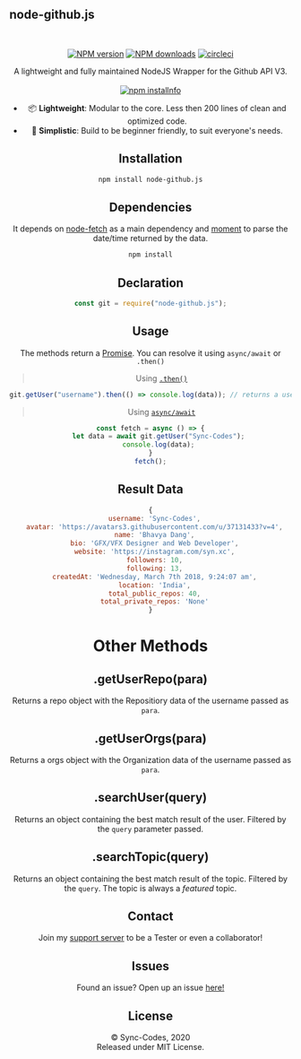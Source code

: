 ## node-github.js

<center><div align="center">
  </br>
    <p>
    <a href="https://www.npmjs.com/package/node-github.js"><img src="https://img.shields.io/npm/v/node-github.js.svg?maxAge=3600" alt="NPM version" /></a>
    <a href="https://www.npmjs.com/package/node-github.js"><img src="https://img.shields.io/npm/dt/node-github.js.svg?maxAge=3600" alt="NPM downloads" /></a>
    <a href="https://github.com/Sync-Codes/node-github.js"><img src="https://circleci.com/gh/Sync-Codes/node-github.js.svg?style=shield" alt="circleci" /></a>
  <p>
    A lightweight and fully maintained NodeJS Wrapper for the Github API V3.</br></br>
    <a href="https://nodei.co/npm/node-github.js/"><img src="https://nodei.co/npm/node-github.js.png?downloads=true&stars=true" alt="npm installnfo" /></a>

  </p>
  <p>
</div>
<center>

- 📦 **Lightweight**: Modular to the core. Less then 200 lines of clean and optimized code.
- 🔰  **Simplistic**:  Build to be beginner friendly, to suit everyone's needs.
  
## Installation

```bash
npm install node-github.js
```

## Dependencies

It depends on [node-fetch](https://npmjs.org/package/node-fetch) as a main dependency and [moment](https://npmjs.org/package/moment) to parse the date/time returned by the data.

```bash
npm install
```


## Declaration

```js
const git = require("node-github.js");
```

## Usage

The methods return a [Promise](https://developer.mozilla.org/en-US/docs/Web/JavaScript/Reference/Global_Objects/Promise#:~:text=Description,when%20the%20promise%20is%20created.&text=This%20lets%20asynchronous%20methods%20return,some%20point%20in%20the%20future.). You can resolve it using `async/await` or `.then()`

> Using [`.then()`](https://developer.mozilla.org/en-US/docs/Web/JavaScript/Reference/Global_Objects/Promise/then)
```js
git.getUser("username").then(() => console.log(data)); // returns a user object with the data
```

> Using [`async/await`](https://developer.mozilla.org/en-US/docs/Web/JavaScript/Reference/Statements/async_function)
```js
const fetch = async () => {
    let data = await git.getUser("Sync-Codes");
    console.log(data);
}
fetch();
```

## Result Data
```js
{
  username: 'Sync-Codes',
  avatar: 'https://avatars3.githubusercontent.com/u/37131433?v=4',
  name: 'Bhavya Dang',
  bio: 'GFX/VFX Designer and Web Developer',
  website: 'https://instagram.com/syn.xc',
  followers: 10,
  following: 13,
  createdAt: 'Wednesday, March 7th 2018, 9:24:07 am',
  location: 'India',
  total_public_repos: 40,
  total_private_repos: 'None'
}
```

# Other Methods

## .getUserRepo(para)

Returns a repo object with the Repositiory data of the username passed as `para`.

## .getUserOrgs(para)

Returns a orgs object with the Organization data of the username passed as `para`.

## .searchUser(query)

Returns an object containing the best match result of the user. Filtered by the `query` parameter passed.

## .searchTopic(query)

Returns an object containing the best match result of the topic. Filtered by the `query`. The topic is always a *featured* topic.

## Contact

Join my [support server](https://discord.gg/V3NmpbJ) to be a Tester or even a collaborator!

## Issues

Found an issue? Open up an issue [here!](https://github.com/Sync-Codes/node-github.js/issues/**new**)

## License

&copy; Sync-Codes, 2020</br>
Released under MIT License.
